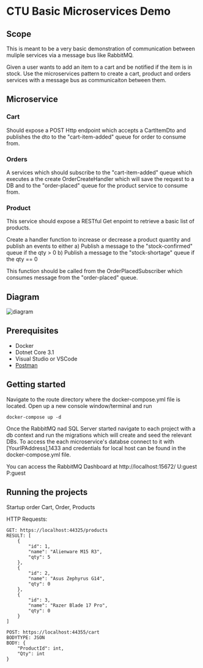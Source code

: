 # CTU Basic Microservices Demo

## Scope

This is meant to be a very basic demonstration of communication between muliple services via a message bus like RabbitMQ.

Given a user wants to add an item to a cart and be notified if the item is in stock. Use the microservices pattern to create a cart, product and orders services with a message bus as communicaiton between them.

## Microservice
### Cart 
Should expose a POST Http endpoint which accepts a CartItemDto and publishes the dto to the "cart-item-added" queue for order to consume from.

### Orders
A services which should subscribe to the "cart-item-added" queue which executes a the create OrderCreateHandler which will save the request to a DB and to the "order-placed" queue for the product service to consume from.

### Product

This service should expose a RESTful Get enpoint to retrieve a basic list of products. 

Create a handler function to increase or decrease a product quantity and publish an events to either 
a) Publish a message to the "stock-confirmed" queue if the qty > 0
b) Publish a message to the "stock-shortage" queue if the qty == 0 

This function should be called from the OrderPlacedSubscriber which consumes message from the "order-placed" queue.

## Diagram

![diagram](https://github.com/ArmandJ77/CTU-Training-Solutions-MicroservicesDemo/blob/main/diagram.PNG?raw=true)

## Prerequisites 

- Docker
- Dotnet Core 3.1
- Visual Studio or VSCode
- [Postman](https://www.postman.com/) 

## Getting started

 Navigate to the route directory where the docker-compose.yml file is located. Open up a new console window/terminal and run 

 ```
docker-compose up -d
 ```

Once the RabbitMQ nad SQL Server started navigate to each project with a db context and run the migrations which will create and seed the relevant DBs. To access the each microservice's databse connect to it with [YourIPAddress],1433 and credentials for local host can be found in the docker-compose.yml file.

You can access the RabbitMQ Dashboard at http://localhost:15672/ U:guest P:guest

## Running the projects

Startup order Cart, Order, Products

HTTP Requests:
```
GET: https://localhost:44325/products
RESULT: [
    {
        "id": 1,
        "name": "Alienware M15 R3",
        "qty": 5
    },
    {
        "id": 2,
        "name": "Asus Zephyrus G14",
        "qty": 0
    },
    {
        "id": 3,
        "name": "Razer Blade 17 Pro",
        "qty": 0
    }
]
```
```
POST: https://localhost:44355/cart
BODYTYPE: JSON
BODY: {
    "ProductId": int,
    "Qty": int
}
```
